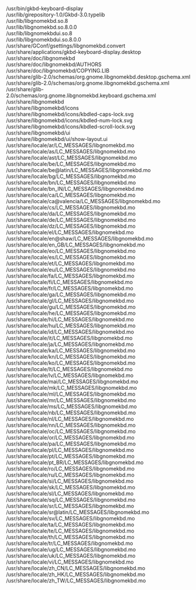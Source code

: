 /usr/bin/gkbd-keyboard-display  
/usr/lib/girepository-1.0/Gkbd-3.0.typelib  
/usr/lib/libgnomekbd.so.8  
/usr/lib/libgnomekbd.so.8.0.0  
/usr/lib/libgnomekbdui.so.8  
/usr/lib/libgnomekbdui.so.8.0.0  
/usr/share/GConf/gsettings/libgnomekbd.convert  
/usr/share/applications/gkbd-keyboard-display.desktop  
/usr/share/doc/libgnomekbd  
/usr/share/doc/libgnomekbd/AUTHORS  
/usr/share/doc/libgnomekbd/COPYING.LIB  
/usr/share/glib-2.0/schemas/org.gnome.libgnomekbd.desktop.gschema.xml  
/usr/share/glib-2.0/schemas/org.gnome.libgnomekbd.gschema.xml  
/usr/share/glib-2.0/schemas/org.gnome.libgnomekbd.keyboard.gschema.xml  
/usr/share/libgnomekbd  
/usr/share/libgnomekbd/icons  
/usr/share/libgnomekbd/icons/kbdled-caps-lock.svg  
/usr/share/libgnomekbd/icons/kbdled-num-lock.svg  
/usr/share/libgnomekbd/icons/kbdled-scroll-lock.svg  
/usr/share/libgnomekbd/ui  
/usr/share/libgnomekbd/ui/show-layout.ui  
/usr/share/locale/ar/LC\_MESSAGES/libgnomekbd.mo  
/usr/share/locale/as/LC\_MESSAGES/libgnomekbd.mo  
/usr/share/locale/ast/LC\_MESSAGES/libgnomekbd.mo  
/usr/share/locale/be/LC\_MESSAGES/libgnomekbd.mo  
/usr/share/locale/be@latin/LC\_MESSAGES/libgnomekbd.mo  
/usr/share/locale/bg/LC\_MESSAGES/libgnomekbd.mo  
/usr/share/locale/bn/LC\_MESSAGES/libgnomekbd.mo  
/usr/share/locale/bn\_IN/LC\_MESSAGES/libgnomekbd.mo  
/usr/share/locale/ca/LC\_MESSAGES/libgnomekbd.mo  
/usr/share/locale/ca@valencia/LC\_MESSAGES/libgnomekbd.mo  
/usr/share/locale/cs/LC\_MESSAGES/libgnomekbd.mo  
/usr/share/locale/da/LC\_MESSAGES/libgnomekbd.mo  
/usr/share/locale/de/LC\_MESSAGES/libgnomekbd.mo  
/usr/share/locale/dz/LC\_MESSAGES/libgnomekbd.mo  
/usr/share/locale/el/LC\_MESSAGES/libgnomekbd.mo  
/usr/share/locale/en@shaw/LC\_MESSAGES/libgnomekbd.mo  
/usr/share/locale/en\_GB/LC\_MESSAGES/libgnomekbd.mo  
/usr/share/locale/eo/LC\_MESSAGES/libgnomekbd.mo  
/usr/share/locale/es/LC\_MESSAGES/libgnomekbd.mo  
/usr/share/locale/et/LC\_MESSAGES/libgnomekbd.mo  
/usr/share/locale/eu/LC\_MESSAGES/libgnomekbd.mo  
/usr/share/locale/fa/LC\_MESSAGES/libgnomekbd.mo  
/usr/share/locale/fi/LC\_MESSAGES/libgnomekbd.mo  
/usr/share/locale/fr/LC\_MESSAGES/libgnomekbd.mo  
/usr/share/locale/ga/LC\_MESSAGES/libgnomekbd.mo  
/usr/share/locale/gl/LC\_MESSAGES/libgnomekbd.mo  
/usr/share/locale/gu/LC\_MESSAGES/libgnomekbd.mo  
/usr/share/locale/he/LC\_MESSAGES/libgnomekbd.mo  
/usr/share/locale/hi/LC\_MESSAGES/libgnomekbd.mo  
/usr/share/locale/hu/LC\_MESSAGES/libgnomekbd.mo  
/usr/share/locale/id/LC\_MESSAGES/libgnomekbd.mo  
/usr/share/locale/it/LC\_MESSAGES/libgnomekbd.mo  
/usr/share/locale/ja/LC\_MESSAGES/libgnomekbd.mo  
/usr/share/locale/ka/LC\_MESSAGES/libgnomekbd.mo  
/usr/share/locale/kn/LC\_MESSAGES/libgnomekbd.mo  
/usr/share/locale/ko/LC\_MESSAGES/libgnomekbd.mo  
/usr/share/locale/lt/LC\_MESSAGES/libgnomekbd.mo  
/usr/share/locale/lv/LC\_MESSAGES/libgnomekbd.mo  
/usr/share/locale/mai/LC\_MESSAGES/libgnomekbd.mo  
/usr/share/locale/mk/LC\_MESSAGES/libgnomekbd.mo  
/usr/share/locale/ml/LC\_MESSAGES/libgnomekbd.mo  
/usr/share/locale/mr/LC\_MESSAGES/libgnomekbd.mo  
/usr/share/locale/ms/LC\_MESSAGES/libgnomekbd.mo  
/usr/share/locale/nb/LC\_MESSAGES/libgnomekbd.mo  
/usr/share/locale/nl/LC\_MESSAGES/libgnomekbd.mo  
/usr/share/locale/nn/LC\_MESSAGES/libgnomekbd.mo  
/usr/share/locale/oc/LC\_MESSAGES/libgnomekbd.mo  
/usr/share/locale/or/LC\_MESSAGES/libgnomekbd.mo  
/usr/share/locale/pa/LC\_MESSAGES/libgnomekbd.mo  
/usr/share/locale/pl/LC\_MESSAGES/libgnomekbd.mo  
/usr/share/locale/pt/LC\_MESSAGES/libgnomekbd.mo  
/usr/share/locale/pt\_BR/LC\_MESSAGES/libgnomekbd.mo  
/usr/share/locale/ro/LC\_MESSAGES/libgnomekbd.mo  
/usr/share/locale/ru/LC\_MESSAGES/libgnomekbd.mo  
/usr/share/locale/si/LC\_MESSAGES/libgnomekbd.mo  
/usr/share/locale/sk/LC\_MESSAGES/libgnomekbd.mo  
/usr/share/locale/sl/LC\_MESSAGES/libgnomekbd.mo  
/usr/share/locale/sq/LC\_MESSAGES/libgnomekbd.mo  
/usr/share/locale/sr/LC\_MESSAGES/libgnomekbd.mo  
/usr/share/locale/sr@latin/LC\_MESSAGES/libgnomekbd.mo  
/usr/share/locale/sv/LC\_MESSAGES/libgnomekbd.mo  
/usr/share/locale/ta/LC\_MESSAGES/libgnomekbd.mo  
/usr/share/locale/te/LC\_MESSAGES/libgnomekbd.mo  
/usr/share/locale/th/LC\_MESSAGES/libgnomekbd.mo  
/usr/share/locale/tr/LC\_MESSAGES/libgnomekbd.mo  
/usr/share/locale/ug/LC\_MESSAGES/libgnomekbd.mo  
/usr/share/locale/uk/LC\_MESSAGES/libgnomekbd.mo  
/usr/share/locale/vi/LC\_MESSAGES/libgnomekbd.mo  
/usr/share/locale/zh\_CN/LC\_MESSAGES/libgnomekbd.mo  
/usr/share/locale/zh\_HK/LC\_MESSAGES/libgnomekbd.mo  
/usr/share/locale/zh\_TW/LC\_MESSAGES/libgnomekbd.mo  
